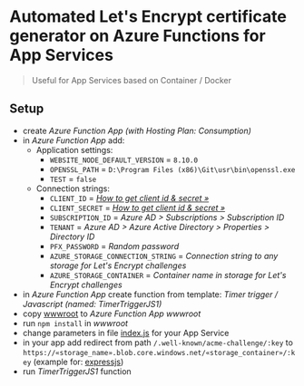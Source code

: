 # Automated Let's Encrypt certificate generator on Azure Functions for App Services

> Useful for App Services based on Container / Docker

## Setup
- create *Azure Function App (with Hosting Plan: Consumption)*
- in *Azure Function App* add:
  - Application settings:
    - `WEBSITE_NODE_DEFAULT_VERSION` = `8.10.0`
    - `OPENSSL_PATH` = `D:\Program Files (x86)\Git\usr\bin\openssl.exe`
    - `TEST` = `false`
  - Connection strings:
    - `CLIENT_ID` = *[How to get client id & secret »](https://www.jan-v.nl/post/setting-up-an-azure-active-directory-application-to-retrieve-let%E2%80%99s-encrypt-certificates)*
    - `CLIENT_SECRET` = *[How to get client id & secret »](https://www.jan-v.nl/post/setting-up-an-azure-active-directory-application-to-retrieve-let%E2%80%99s-encrypt-certificates)*
    - `SUBSCRIPTION_ID` = *Azure AD > Subscriptions > Subscription ID*
    - `TENANT` = *Azure AD > Azure Active Directory > Properties > Directory ID*
    - `PFX_PASSWORD` = *Random password*
    - `AZURE_STORAGE_CONNECTION_STRING` = *Connection string to any storage for Let's Encrypt challenges*
    - `AZURE_STORAGE_CONTAINER` = *Container name in storage for Let's Encrypt challenges*
- in *Azure Function App* create function from template: *Timer trigger / Javascript (named: TimerTriggerJS1)*
- copy [wwwroot](/wwwroot/) to *Azure Function App wwwroot*
- run `npm install` in *wwwroot*
- change parameters in file [index.js](/wwwroot/TimerTriggerJS1/index.js) for your App Service
- in your app add redirect from path `/.well-known/acme-challenge/:key` to `https://«storage_name».blob.core.windows.net/«storage_container»/:key` (example for: [expressjs](example.router.js))
- run *TimerTriggerJS1* function

